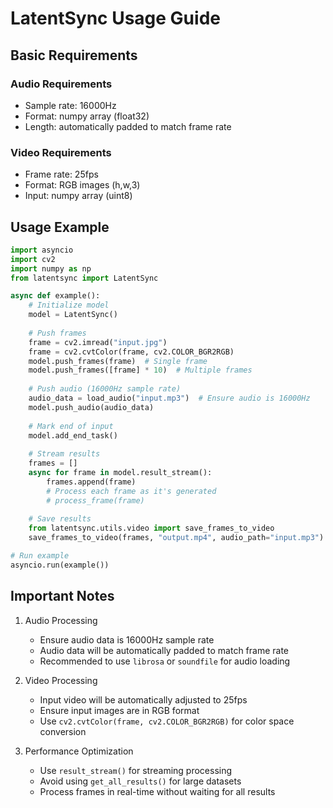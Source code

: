 # LatentSync Usage Guide

## Basic Requirements

### Audio Requirements
- Sample rate: 16000Hz
- Format: numpy array (float32)
- Length: automatically padded to match frame rate

### Video Requirements
- Frame rate: 25fps
- Format: RGB images (h,w,3)
- Input: numpy array (uint8)

## Usage Example

```python
import asyncio
import cv2
import numpy as np
from latentsync import LatentSync

async def example():
    # Initialize model
    model = LatentSync()
    
    # Push frames
    frame = cv2.imread("input.jpg")
    frame = cv2.cvtColor(frame, cv2.COLOR_BGR2RGB)
    model.push_frames(frame)  # Single frame
    model.push_frames([frame] * 10)  # Multiple frames
    
    # Push audio (16000Hz sample rate)
    audio_data = load_audio("input.mp3")  # Ensure audio is 16000Hz
    model.push_audio(audio_data)
    
    # Mark end of input
    model.add_end_task()
    
    # Stream results
    frames = []
    async for frame in model.result_stream():
        frames.append(frame)
        # Process each frame as it's generated
        # process_frame(frame)
    
    # Save results
    from latentsync.utils.video import save_frames_to_video
    save_frames_to_video(frames, "output.mp4", audio_path="input.mp3")

# Run example
asyncio.run(example())
```

## Important Notes

1. Audio Processing
   - Ensure audio data is 16000Hz sample rate
   - Audio data will be automatically padded to match frame rate
   - Recommended to use `librosa` or `soundfile` for audio loading

2. Video Processing
   - Input video will be automatically adjusted to 25fps
   - Ensure input images are in RGB format
   - Use `cv2.cvtColor(frame, cv2.COLOR_BGR2RGB)` for color space conversion

3. Performance Optimization
   - Use `result_stream()` for streaming processing
   - Avoid using `get_all_results()` for large datasets
   - Process frames in real-time without waiting for all results 